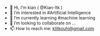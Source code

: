 - 👋 Hi, I’m kian ( @Kian-ltk )
- 👀 I’m interested in #Artificial Intelligence
- 🌱 I’m currently learning #machine learning
- 💞️ I’m looking to collaborate on ...
- 📫 How to reach me: klitkouhi@gmail.com

<!---
I'm a ✨ special ✨ repository because its `README.md` (this file) appears on your GitHub profile.
You can click the Preview link to take a look at your changes.
--->
